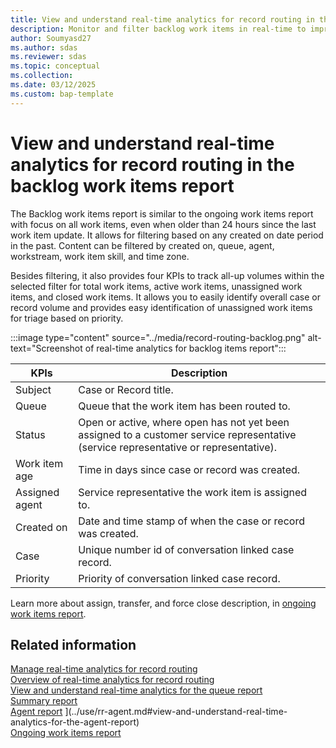 ```yaml
---
title: View and understand real-time analytics for record routing in the backlog work items report 
description: Monitor and filter backlog work items in real-time to improve workflow efficiency and prioritization.
author: Soumyasd27
ms.author: sdas
ms.reviewer: sdas
ms.topic: conceptual
ms.collection:
ms.date: 03/12/2025
ms.custom: bap-template
---
```


# View and understand real-time analytics for record routing in the backlog work items report 

The Backlog work items report is similar to the ongoing work items report with focus on all work items, even when older than 24 hours since the last work item update. It allows for filtering based on any created on date period in the past. Content can be filtered by created on, queue, agent, workstream, work item skill, and time zone.   

Besides filtering, it also provides four KPIs to track all-up volumes within the selected filter for total work items, active work items, unassigned work items, and closed work items. It allows you to easily identify overall case or record volume and provides easy identification of unassigned work items for triage based on priority.  

:::image type="content" source="../media/record-routing-backlog.png" alt-text="Screenshot of real-time analytics for backlog items report":::


|KPIs |Description |
|---------|---------|
|Subject     |  Case or Record title.   |
|Queue    |  Queue that the work item has been routed to.      |
|Status    |   Open or active, where open has not yet been assigned to a customer service representative (service representative or representative).       |
|Work item age     |  Time in days since case or record was created.         |
|Assigned agent    |  Service representative the work item is assigned to.  |
|Created on    |   Date and time stamp of when the case or record was created.       |
|Case     |   Unique number id of conversation linked case record.      |
|Priority    |   Priority of conversation linked case record.|

Learn more about assign, transfer, and force close description, in [ongoing work items report](rr-ongoingworkitems.md#view-and-understand-real-time-analytics-for-the-ongoing-work-items-report).

## Related information

[Manage real-time analytics for record routing](../administer/enable-record-routing.md#manage-real-time-analytics-for-record-routing)  
[Overview of real-time analytics for record routing](rr-overview.md#overview-of-real-time-analytics-for-record-routing)  
[View and understand real-time analytics for the queue report](rr-queue.md#view-and-understand-real-time-analytics-for-the-queue-report)  
[Summary report](../use/rr-summary.md#view-and-understand-real-time-analytics-for-the-summary-report)  
[Agent report](rr-agent.md#view-and-understand-real-time-analytics-for-the-agent-report) ](../use/rr-agent.md#view-and-understand-real-time-analytics-for-the-agent-report)  
[Ongoing work items report](rr-ongoingworkitems.md#view-and-understand-real-time-analytics-for-the-ongoing-work-items-report)
